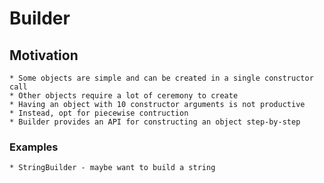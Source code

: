 # Builder 

## Motivation
	* Some objects are simple and can be created in a single constructor call
	* Other objects require a lot of ceremony to create
	* Having an object with 10 constructor arguments is not productive
	* Instead, opt for piecewise contruction
	* Builder provides an API for constructing an object step-by-step

### Examples
	* StringBuilder - maybe want to build a string 

